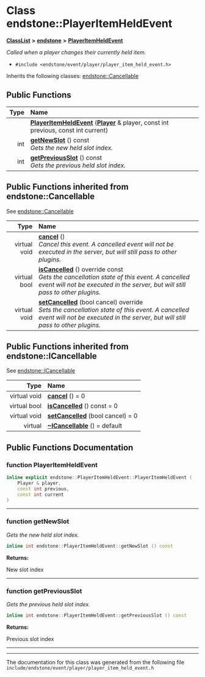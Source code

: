 

# Class endstone::PlayerItemHeldEvent



[**ClassList**](annotated.md) **>** [**endstone**](namespaceendstone.md) **>** [**PlayerItemHeldEvent**](classendstone_1_1PlayerItemHeldEvent.md)



_Called when a player changes their currently held item._ 

* `#include <endstone/event/player/player_item_held_event.h>`



Inherits the following classes: [endstone::Cancellable](classendstone_1_1Cancellable.md)










































































## Public Functions

| Type | Name |
| ---: | :--- |
|   | [**PlayerItemHeldEvent**](#function-playeritemheldevent) ([**Player**](classendstone_1_1Player.md) & player, const int previous, const int current) <br> |
|  int | [**getNewSlot**](#function-getnewslot) () const<br>_Gets the new held slot index._  |
|  int | [**getPreviousSlot**](#function-getpreviousslot) () const<br>_Gets the previous held slot index._  |


## Public Functions inherited from endstone::Cancellable

See [endstone::Cancellable](classendstone_1_1Cancellable.md)

| Type | Name |
| ---: | :--- |
| virtual void | [**cancel**](classendstone_1_1Cancellable.md#function-cancel) () <br>_Cancel this event. A cancelled event will not be executed in the server, but will still pass to other plugins._  |
| virtual bool | [**isCancelled**](classendstone_1_1Cancellable.md#function-iscancelled) () override const<br>_Gets the cancellation state of this event. A cancelled event will not be executed in the server, but will still pass to other plugins._  |
| virtual void | [**setCancelled**](classendstone_1_1Cancellable.md#function-setcancelled) (bool cancel) override<br>_Sets the cancellation state of this event. A cancelled event will not be executed in the server, but will still pass to other plugins._  |


## Public Functions inherited from endstone::ICancellable

See [endstone::ICancellable](classendstone_1_1ICancellable.md)

| Type | Name |
| ---: | :--- |
| virtual void | [**cancel**](classendstone_1_1ICancellable.md#function-cancel) () = 0<br> |
| virtual bool | [**isCancelled**](classendstone_1_1ICancellable.md#function-iscancelled) () const = 0<br> |
| virtual void | [**setCancelled**](classendstone_1_1ICancellable.md#function-setcancelled) (bool cancel) = 0<br> |
| virtual  | [**~ICancellable**](classendstone_1_1ICancellable.md#function-icancellable) () = default<br> |
















































































## Public Functions Documentation




### function PlayerItemHeldEvent 

```C++
inline explicit endstone::PlayerItemHeldEvent::PlayerItemHeldEvent (
    Player & player,
    const int previous,
    const int current
) 
```




<hr>



### function getNewSlot 

_Gets the new held slot index._ 
```C++
inline int endstone::PlayerItemHeldEvent::getNewSlot () const
```





**Returns:**

New slot index 





        

<hr>



### function getPreviousSlot 

_Gets the previous held slot index._ 
```C++
inline int endstone::PlayerItemHeldEvent::getPreviousSlot () const
```





**Returns:**

Previous slot index 





        

<hr>

------------------------------
The documentation for this class was generated from the following file `include/endstone/event/player/player_item_held_event.h`

